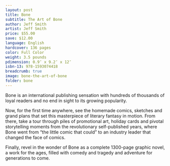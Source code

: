 ```yaml
---
layout: post
title: Bone
subtitle: The Art of Bone
author: Jeff Smith
artist: Jeff Smith
price: $55.00
save: $12.00
language: English
hardcover: 136 pages
color: Full Color
weight: 3.5 pounds
pdimension: 0.9″ x 9.2″ x 12″
isbn-13: 978-1593074418
breadcrumb: true
image: bone-the-art-of-bone
folder: bone
---
```


Bone is an international publishing sensation with hundreds of thousands of loyal readers and no end in sight to its growing popularity. 

Now, for the first time anywhere, see the homemade comics, sketches and grand plans that set this masterpiece of literary fantasy in motion. From there, take a tour through piles of promotional art, holiday cards and pivotal storytelling moments from the revolutionary self-published years, where Bone went from “the little comic that could” to an industry leader that changed the face of comics. 

Finally, revel in the wonder of Bone as a complete 1300-page graphic novel, a work for the ages, filled with comedy and tragedy and adventure for generations to come.